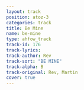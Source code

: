```yaml
---
layout: track
position: atoz-3
categories: track
title: Be Mine
name: be-mine
type: ahfow_track
track-id: 176
track-lyrics: 
track-author: Rev
track-sort: "BE MINE"
track-alpha: B
track-original: Rev, Martin
cover: true
---
```

